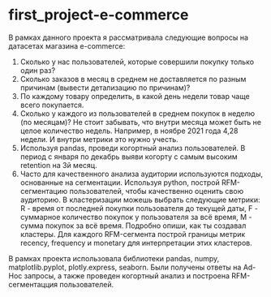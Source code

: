 # first_project-e-commerce
В рамках данного проекта я рассматривала следующие вопросы на датасетах магазина e-commerce:
  1. Сколько у нас пользователей, которые совершили покупку только один раз?
  2. Сколько заказов в месяц в среднем не доставляется по разным причинам (вывести детализацию по причинам)?
  3. По каждому товару определить, в какой день недели товар чаще всего покупается.
  4. Сколько у каждого из пользователей в среднем покупок в неделю (по месяцам)? Не стоит забывать, что внутри месяца может быть не целое количество недель. Например, в ноябре 2021 года 4,28 недели. И внутри метрики это нужно учесть.
  5. Используя pandas, проведи когортный анализ пользователей. В период с января по декабрь выяви когорту с самым высоким retention на 3й месяц.
  6. Часто для качественного анализа аудитории используются подходы, основанные на сегментации. Используя python, построй RFM-сегментацию пользователей, чтобы качественно оценить свою аудиторию. В кластеризации можешь выбрать следующие метрики: R - время от последней покупки пользователя до текущей даты, F - суммарное количество покупок у пользователя за всё время, M - сумма покупок за всё время. Подробно опиши, как ты создавал кластеры. Для каждого RFM-сегмента построй границы метрик recency, frequency и monetary для интерпретации этих кластеров.

В рамках проекта использовала библиотеки pandas, numpy, matplotlib.pyplot, plotly.express, seaborn. Были получены ответы на  Ad-Hoc запросы, а также проведен когортный анализ и построена RFM-сегментацция пользователей.

